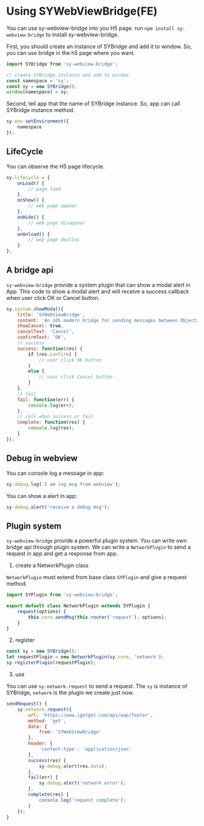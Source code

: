 # Using SYWebViewBridge(FE)

You can use sy-webview-bridge into you H5 page. run `npm install sy-webview-bridge` to install sy-webview-bridge.

First, you should create an instance of SYBridge and add it to window. So, you can use bridge in the h5 page where you want.

```js
import SYBridge from 'sy-webview-bridge';

// create SYBridge instance and add to window
const namespace = 'sy';
const sy = new SYBridge();
window[namespace] = sy;
```

Second, tell app that the name of SYBridge instance. So, app can call SYBridge instance method.

```js
sy.env.setEnvironment({
    namespace
});
```

## LifeCycle

You can observe the H5 page lifecycle.

```js
sy.lifecycle = {
    onLoad() {
        // page load
    },
    onShow() {
        // web page appear
    },
    onHide() {
        // web page disappear
    },
    onUnload() {
        // web page dealloc
    }
};
```

## A bridge api

`sy-webview-bridge` provide a system plugin that can show a modal alert in App. This code to show a modal alert and will receive a success callback when user click OK or Cancel button.

```js
sy.system.showModal({
    title: 'SYWebViewBridge',
    content: 'An iOS modern bridge for sending messages between Objective-C and JavaScript in WKWebView.',
    showCancel: true,
    cancelText: 'Cancel',
    confirmText: 'OK',
    // success
    success: function(res) {
        if (res.confirm) {
            // user click OK button
        }
        else {
            // user click Cancel button
        }
    },
    // fail
    fail: function(err) {
        console.log(err);
    },
    // call when success or fail
    complete: function(res) {
        console.log(res);
    }
});
```

## Debug in webview

You can console log a message in app:

```js
sy.debug.log('I am log msg from webview');
```

You can show a alert in app:

```js
sy.debug.alert('receive a debug msg');
```

## Plugin system

`sy-webview-bridge` provide a powerful plugin system. You can write own bridge api through plugin system. We can write a `NetworkPlugin` to send a request in app and get a response from app.

1. create a NetworkPlugin class

`NetworkPlugin` must extend from base class `SYPlugin` and give a request method.

```js
import SYPlugin from 'sy-webview-bridge';

export default class NetworkPlugin extends SYPlugin {
    request(options) {
        this.core.sendMsg(this.router('request'), options);
    }
}
```

2. register

```js
const sy = new SYBridge();
let requestPlugin = new NetworkPlugin(sy.core, 'network');
sy.registerPlugin(requestPlugin);
```

3. use

You can use `sy.network.request` to send a request. The `sy` is instance of SYBridge, `network` is the plugin we create just now.

```js
sendRequest() {
    sy.network.request({
        url: 'https://www.igetget.com/api/wap/footer',
        method: 'get',
        data: {
            from: 'SYWebViewBridge'
        },
        header: {
            'content-type': 'application/json'
        },
        success(res) {
            sy.debug.alert(res.data);
        },
        fail(err) {
            sy.debug.alert('network error');
        },
        complete(res) {
            console.log('request complete');
        }
    });
}
```

